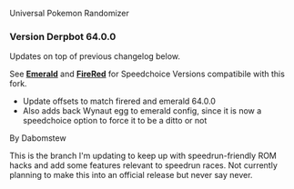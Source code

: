 Universal Pokemon Randomizer

### Version Derpbot 64.0.0

Updates on top of previous changelog below.

See [**Emerald**](https://github.com/DerpBot64/pokeemerald-speedchoice) and [**FireRed**](https://github.com/DerpBot64/firered-speedchoice) for Speedchoice Versions compatibile with this fork.

 - Update offsets to match firered and emerald 64.0.0
 - Also adds back Wynaut egg to emerald config, since it is now a speedchoice option to force it to be a ditto or not
 
 

By Dabomstew

This is the branch I'm updating to keep up with speedrun-friendly ROM hacks and add some features relevant to speedrun races. Not currently planning to make this into an official release but never say never.
